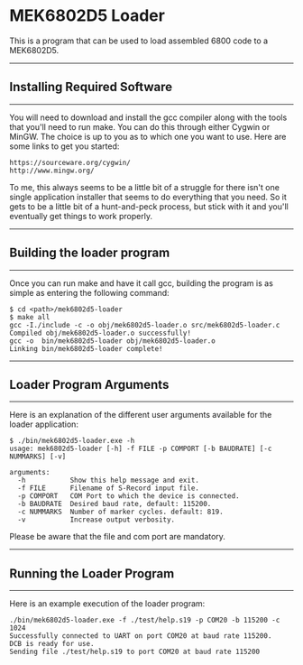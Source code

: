 # MEK6802D5 Loader

This is a program that can be used to load assembled 6800 code to a MEK6802D5.

---
## Installing Required Software
---

You will need to download and install the gcc compiler along with the tools that you'll need to run make. You can do this through either Cygwin or MinGW.  The choice is up to you as to which one you want to use.  Here are some links to get you started:
```
https://sourceware.org/cygwin/
http://www.mingw.org/
```
To me, this always seems to be a little bit of a struggle for there isn't one single application installer that seems to do everything that you need.  So it gets to be a little bit of a hunt-and-peck process, but stick with it and you'll eventually get things to work properly.

---
## Building the loader program
---

Once you can run make and have it call gcc, building the program is as simple as entering the following command:
```
$ cd <path>/mek6802d5-loader
$ make all
gcc -I./include -c -o obj/mek6802d5-loader.o src/mek6802d5-loader.c
Compiled obj/mek6802d5-loader.o successfully!
gcc -o  bin/mek6802d5-loader obj/mek6802d5-loader.o
Linking bin/mek6802d5-loader complete!
```
---
## Loader Program Arguments
---

Here is an explanation of the different user arguments available for the loader application:
```
$ ./bin/mek6802d5-loader.exe -h
usage: mek6802d5-loader [-h] -f FILE -p COMPORT [-b BAUDRATE] [-c NUMMARKS] [-v]

arguments:
  -h           Show this help message and exit.
  -f FILE      Filename of S-Record input file.
  -p COMPORT   COM Port to which the device is connected.
  -b BAUDRATE  Desired baud rate, default: 115200.
  -c NUMMARKS  Number of marker cycles. default: 819.
  -v           Increase output verbosity.
```
Please be aware that the file and com port are mandatory.

---
## Running the Loader Program
---

Here is an example execution of the loader program:
```
./bin/mek6802d5-loader.exe -f ./test/help.s19 -p COM20 -b 115200 -c 1024
Successfully connected to UART on port COM20 at baud rate 115200.
DCB is ready for use.
Sending file ./test/help.s19 to port COM20 at baud rate 115200
```
